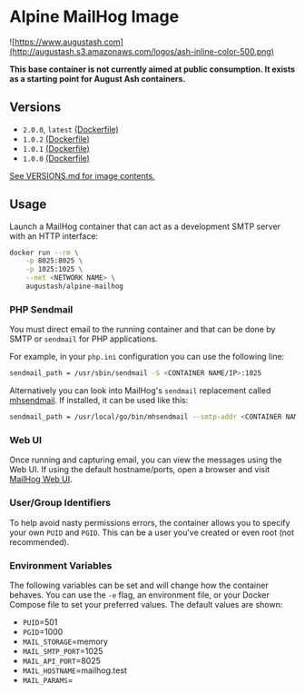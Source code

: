 # Alpine MailHog Image

![https://www.augustash.com](http://augustash.s3.amazonaws.com/logos/ash-inline-color-500.png)

**This base container is not currently aimed at public consumption. It exists as a starting point for August Ash containers.**

## Versions

- `2.0.0`, `latest` [(Dockerfile)](https://github.com/augustash/docker-alpine-mailhog/blob/2.0.0/Dockerfile)
- `1.0.2` [(Dockerfile)](https://github.com/augustash/docker-alpine-mailhog/blob/1.0.2/Dockerfile)
- `1.0.1` [(Dockerfile)](https://github.com/augustash/docker-alpine-mailhog/blob/1.0.1/Dockerfile)
- `1.0.0` [(Dockerfile)](https://github.com/augustash/docker-alpine-mailhog/blob/1.0.0/Dockerfile)

[See VERSIONS.md for image contents.](https://github.com/augustash/docker-alpine-mailhog/blob/master/VERSIONS.md)

## Usage

Launch a MailHog container that can act as a development SMTP server with an HTTP interface:

```bash
docker run --rm \
    -p 8025:8025 \
    -p 1025:1025 \
    --net <NETWORK NAME> \
    augustash/alpine-mailhog
```

### PHP Sendmail

You must direct email to the running container and that can be done by SMTP or `sendmail` for PHP applications.

For example, in your `php.ini` configuration you can use the following line:

```bash
sendmail_path = /usr/sbin/sendmail -S <CONTAINER NAME/IP>:1025
```

Alternatively you can look into MailHog's `sendmail` replacement called [mhsendmail](https://github.com/mailhog/mhsendmail). If installed, it can be used like this:

```bash
sendmail_path = /usr/local/go/bin/mhsendmail --smtp-addr <CONTAINER NAME/IP>:1025
```

### Web UI

Once running and capturing email, you can view the messages using the Web UI. If using the default hostname/ports, open a browser and visit [MailHog Web UI](http://mailhog.test:8025).

### User/Group Identifiers

To help avoid nasty permissions errors, the container allows you to specify your own `PUID` and `PGID`. This can be a user you've created or even root (not recommended).

### Environment Variables

The following variables can be set and will change how the container behaves. You can use the `-e` flag, an environment file, or your Docker Compose file to set your preferred values. The default values are shown:

- `PUID`=501
- `PGID`=1000
- `MAIL_STORAGE`=memory
- `MAIL_SMTP_PORT`=1025
- `MAIL_API_PORT`=8025
- `MAIL_HOSTNAME`=mailhog.test
- `MAIL_PARAMS`=
